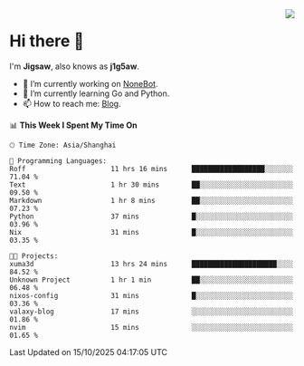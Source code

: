 <a href="#">
  <img align="right" src="https://github-readme-stats.vercel.app/api?username=j1g5awi&count_private=true&show_icons=true&title_color=80070B&text_color=B3B3B3&bg_color=212121&icon_color=80070B" />
</a>

# Hi there 👋

I'm **Jigsaw**, also knows as **j1g5aw**.

- 🔭 I’m currently working on [NoneBot](https://github.com/nonebot).
- 🌱 I’m currently learning Go and Python.
- 📫 How to reach me: [Blog](https://blog.maddestroyer.xyz/).

<!--START_SECTION:waka-->
📊 **This Week I Spent My Time On** 

```text
🕑︎ Time Zone: Asia/Shanghai

💬 Programming Languages: 
Roff                     11 hrs 16 mins      ██████████████████░░░░░░░   71.04 % 
Text                     1 hr 30 mins        ██░░░░░░░░░░░░░░░░░░░░░░░   09.50 % 
Markdown                 1 hr 8 mins         ██░░░░░░░░░░░░░░░░░░░░░░░   07.23 % 
Python                   37 mins             █░░░░░░░░░░░░░░░░░░░░░░░░   03.96 % 
Nix                      31 mins             █░░░░░░░░░░░░░░░░░░░░░░░░   03.35 % 

🐱‍💻 Projects: 
xuma3d                   13 hrs 24 mins      █████████████████████░░░░   84.52 % 
Unknown Project          1 hr 1 min          ██░░░░░░░░░░░░░░░░░░░░░░░   06.48 % 
nixos-config             31 mins             █░░░░░░░░░░░░░░░░░░░░░░░░   03.36 % 
valaxy-blog              17 mins             ░░░░░░░░░░░░░░░░░░░░░░░░░   01.86 % 
nvim                     15 mins             ░░░░░░░░░░░░░░░░░░░░░░░░░   01.65 % 
```


 Last Updated on 15/10/2025 04:17:05 UTC
<!--END_SECTION:waka-->
